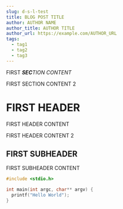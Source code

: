 ```yaml
---
slug: d-s-l-test
title: BLOG POST TITLE
author: AUTHOR NAME
author_title: AUTHOR TITLE
author_url: https://example.com/AUTHOR_URL
tags:
  - tag1
  - tag2
  - tag3
---
```


FIRST _**SEC**TION CONTENT_

FIRST SECTION CONTENT 2

# FIRST HEADER

FIRST HEADER CONTENT

FIRST HEADER CONTENT 2

## FIRST SUBHEADER

FIRST SUBHEADER CONTENT

```c
#include <stdio.h>

int main(int argc, char** argv) {
  printf("Hello World");
}
```